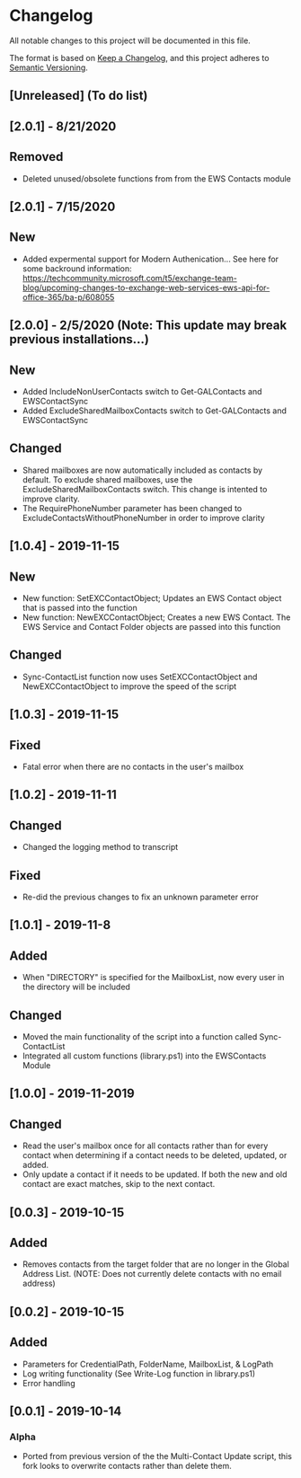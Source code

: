 # Changelog
All notable changes to this project will be documented in this file.

The format is based on [Keep a Changelog](https://keepachangelog.com/en/1.0.0/),
and this project adheres to [Semantic Versioning](https://semver.org/spec/v2.0.0.html).

## [Unreleased] (To do list)

## [2.0.1] - 8/21/2020
## Removed
- Deleted unused/obsolete functions from from the EWS Contacts module

## [2.0.1] - 7/15/2020
## New
- Added expermental support for Modern Authenication... See here for some backround information: https://techcommunity.microsoft.com/t5/exchange-team-blog/upcoming-changes-to-exchange-web-services-ews-api-for-office-365/ba-p/608055

## [2.0.0] - 2/5/2020 (Note: This update may break previous installations...)
## New
- Added IncludeNonUserContacts switch to Get-GALContacts and EWSContactSync
- Added ExcludeSharedMailboxContacts switch to Get-GALContacts and EWSContactSync
## Changed
- Shared mailboxes are now automatically included as contacts by default. To exclude shared mailboxes, use the ExcludeSharedMailboxContacts switch. This change is intented to improve clarity.
- The RequirePhoneNumber parameter has been changed to ExcludeContactsWithoutPhoneNumber in order to improve clarity

## [1.0.4] - 2019-11-15
## New
- New function: SetEXCContactObject; Updates an EWS Contact object that is passed into the function
- New function: NewEXCContactObject; Creates a new EWS Contact. The EWS Service and Contact Folder objects are passed into this function
## Changed
- Sync-ContactList function now uses SetEXCContactObject and NewEXCContactObject to improve the speed of the script

## [1.0.3] - 2019-11-15
## Fixed
- Fatal error when there are no contacts in the user's mailbox

## [1.0.2] - 2019-11-11
## Changed
- Changed the logging method to transcript
## Fixed
- Re-did the previous changes to fix an unknown parameter error

## [1.0.1] - 2019-11-8
## Added
- When "DIRECTORY" is specified for the MailboxList, now every user in the directory will be included
## Changed
- Moved the main functionality of the script into a function called Sync-ContactList
- Integrated all custom functions (library.ps1) into the EWSContacts Module

## [1.0.0] - 2019-11-2019
## Changed
- Read the user's mailbox once for all contacts rather than for every contact when determining if a contact needs to be deleted, updated, or added.
- Only update a contact if it needs to be updated. If both the new and old contact are exact matches, skip to the next contact.

## [0.0.3] - 2019-10-15
## Added
- Removes contacts from the target folder that are no longer in the Global Address List. (NOTE: Does not currently delete contacts with no email address)

## [0.0.2] - 2019-10-15
## Added
- Parameters for CredentialPath, FolderName, MailboxList, & LogPath
- Log writing functionality (See Write-Log function in library.ps1)
- Error handling

## [0.0.1] - 2019-10-14
### Alpha
- Ported from previous version of the the Multi-Contact Update script, this fork looks to overwrite contacts rather than delete them.

